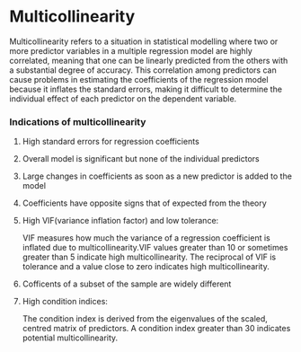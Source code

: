 # Multicollinearity


Multicollinearity refers to a situation in statistical modelling where two or more predictor variables in a multiple regression model are highly correlated, meaning that one can be linearly predicted from the others with a substantial degree of accuracy. This correlation among predictors can cause problems in estimating the coefficients of the regression model because it inflates the standard errors, making it difficult to determine the individual effect of each predictor on the dependent variable.

### Indications of multicollinearity 

1. High standard errors for regression coefficients
2. Overall model is significant but none of the individual predictors
3. Large changes in coefficients as soon as a new predictor is added to the model
4. Coefficients have opposite signs that of expected from the theory
5. High VIF(variance inflation factor) and low tolerance:
   
   VIF measures how much the variance of a regression coefficient is inflated due to multicollinearity.VIF values greater than 10 or sometimes greater than 5 indicate high multicollinearity. The reciprocal of VIF is tolerance and a value close to zero indicates high multicollinearity. 
6. Cofficents of a subset of the sample are widely different
7. High condition indices:
   
   The condition index is derived from the eigenvalues of the scaled, centred matrix of predictors. A condition index greater than 30 indicates potential multicollinearity. 

